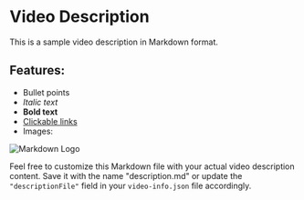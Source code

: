 # Video Description

This is a sample video description in Markdown format.

## Features:

- Bullet points
- *Italic text*
- **Bold text**
- [Clickable links](http://example.com)
- Images:

![Markdown Logo](https://upload.wikimedia.org/wikipedia/commons/4/48/Markdown-mark.svg)

Feel free to customize this Markdown file with your actual video description content. Save it with the name "description.md" or update the `"descriptionFile"` field in your `video-info.json` file accordingly.
